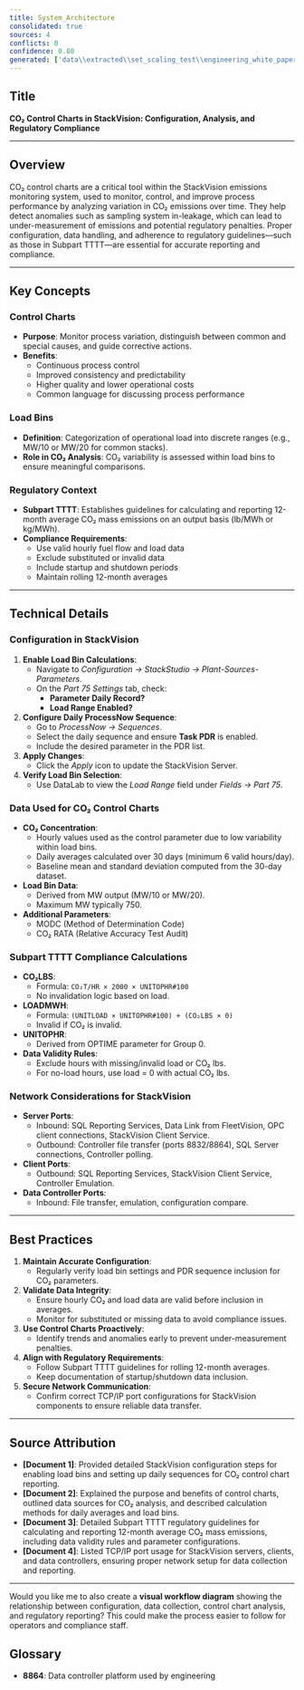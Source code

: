 ```yaml
---
title: System_Architecture
consolidated: true
sources: 4
conflicts: 0
confidence: 0.80
generated: ['data\\extracted\\set_scaling_test\\engineering_white_papers_WhitePapers_ControlCharts_CO2controlchartSVConfigurationdocx_47da83fd.md', 'data\\extracted\\set_scaling_test\\engineering_white_papers_WhitePapers_ControlCharts_StackVisionControlChartspptx_cceae59d.md', 'data\\extracted\\set_scaling_test\\engineering_white_papers_WhitePapers_Regulations_SubpartTTTT-CO2MassEmissions12MonthAverageGuidelinesRev11-01-21pdf_91bcb2f5.md', 'data\\extracted\\set_scaling_test\\engineering_white_papers_WhitePapers_ServerMigration_TCP-IPportsusedbyaStackVisionsystempdf_cf196824.md']  # This would be a timestamp
---
```


## Title
**CO₂ Control Charts in StackVision: Configuration, Analysis, and Regulatory Compliance**

---

## Overview
CO₂ control charts are a critical tool within the StackVision emissions monitoring system, used to monitor, control, and improve process performance by analyzing variation in CO₂ emissions over time. They help detect anomalies such as sampling system in-leakage, which can lead to under-measurement of emissions and potential regulatory penalties. Proper configuration, data handling, and adherence to regulatory guidelines—such as those in Subpart TTTT—are essential for accurate reporting and compliance.

---

## Key Concepts

### Control Charts
- **Purpose**: Monitor process variation, distinguish between common and special causes, and guide corrective actions.
- **Benefits**:
  - Continuous process control
  - Improved consistency and predictability
  - Higher quality and lower operational costs
  - Common language for discussing process performance

### Load Bins
- **Definition**: Categorization of operational load into discrete ranges (e.g., MW/10 or MW/20 for common stacks).
- **Role in CO₂ Analysis**: CO₂ variability is assessed within load bins to ensure meaningful comparisons.

### Regulatory Context
- **Subpart TTTT**: Establishes guidelines for calculating and reporting 12-month average CO₂ mass emissions on an output basis (lb/MWh or kg/MWh).
- **Compliance Requirements**:
  - Use valid hourly fuel flow and load data
  - Exclude substituted or invalid data
  - Include startup and shutdown periods
  - Maintain rolling 12-month averages

---

## Technical Details

### Configuration in StackVision
1. **Enable Load Bin Calculations**:
   - Navigate to *Configuration → StackStudio → Plant-Sources-Parameters*.
   - On the *Part 75 Settings* tab, check:
     - **Parameter Daily Record?**
     - **Load Range Enabled?**
2. **Configure Daily ProcessNow Sequence**:
   - Go to *ProcessNow → Sequences*.
   - Select the daily sequence and ensure **Task PDR** is enabled.
   - Include the desired parameter in the PDR list.
3. **Apply Changes**:
   - Click the *Apply* icon to update the StackVision Server.
4. **Verify Load Bin Selection**:
   - Use DataLab to view the *Load Range* field under *Fields → Part 75*.

### Data Used for CO₂ Control Charts
- **CO₂ Concentration**:
  - Hourly values used as the control parameter due to low variability within load bins.
  - Daily averages calculated over 30 days (minimum 6 valid hours/day).
  - Baseline mean and standard deviation computed from the 30-day dataset.
- **Load Bin Data**:
  - Derived from MW output (MW/10 or MW/20).
  - Maximum MW typically 750.
- **Additional Parameters**:
  - MODC (Method of Determination Code)
  - CO₂ RATA (Relative Accuracy Test Audit)

### Subpart TTTT Compliance Calculations
- **CO₂LBS**:
  - Formula: `CO₂T/HR × 2000 × UNITOPHR#100`
  - No invalidation logic based on load.
- **LOADMWH**:
  - Formula: `(UNITLOAD × UNITOPHR#100) + (CO₂LBS × 0)`
  - Invalid if CO₂ is invalid.
- **UNITOPHR**:
  - Derived from OPTIME parameter for Group 0.
- **Data Validity Rules**:
  - Exclude hours with missing/invalid load or CO₂ lbs.
  - For no-load hours, use load = 0 with actual CO₂ lbs.

### Network Considerations for StackVision
- **Server Ports**:
  - Inbound: SQL Reporting Services, Data Link from FleetVision, OPC client connections, StackVision Client Service.
  - Outbound: Controller file transfer (ports 8832/8864), SQL Server connections, Controller polling.
- **Client Ports**:
  - Outbound: SQL Reporting Services, StackVision Client Service, Controller Emulation.
- **Data Controller Ports**:
  - Inbound: File transfer, emulation, configuration compare.

---

## Best Practices
1. **Maintain Accurate Configuration**:
   - Regularly verify load bin settings and PDR sequence inclusion for CO₂ parameters.
2. **Validate Data Integrity**:
   - Ensure hourly CO₂ and load data are valid before inclusion in averages.
   - Monitor for substituted or missing data to avoid compliance issues.
3. **Use Control Charts Proactively**:
   - Identify trends and anomalies early to prevent under-measurement penalties.
4. **Align with Regulatory Requirements**:
   - Follow Subpart TTTT guidelines for rolling 12-month averages.
   - Keep documentation of startup/shutdown data inclusion.
5. **Secure Network Communication**:
   - Confirm correct TCP/IP port configurations for StackVision components to ensure reliable data transfer.

---

## Source Attribution
- **[Document 1]**: Provided detailed StackVision configuration steps for enabling load bins and setting up daily sequences for CO₂ control chart reporting.
- **[Document 2]**: Explained the purpose and benefits of control charts, outlined data sources for CO₂ analysis, and described calculation methods for daily averages and load bins.
- **[Document 3]**: Detailed Subpart TTTT regulatory guidelines for calculating and reporting 12-month average CO₂ mass emissions, including data validity rules and parameter configurations.
- **[Document 4]**: Listed TCP/IP port usage for StackVision servers, clients, and data controllers, ensuring proper network setup for data collection and reporting.

---

Would you like me to also create a **visual workflow diagram** showing the relationship between configuration, data collection, control chart analysis, and regulatory reporting? This could make the process easier to follow for operators and compliance staff.

## Glossary

- **8864**: Data controller platform used by engineering
